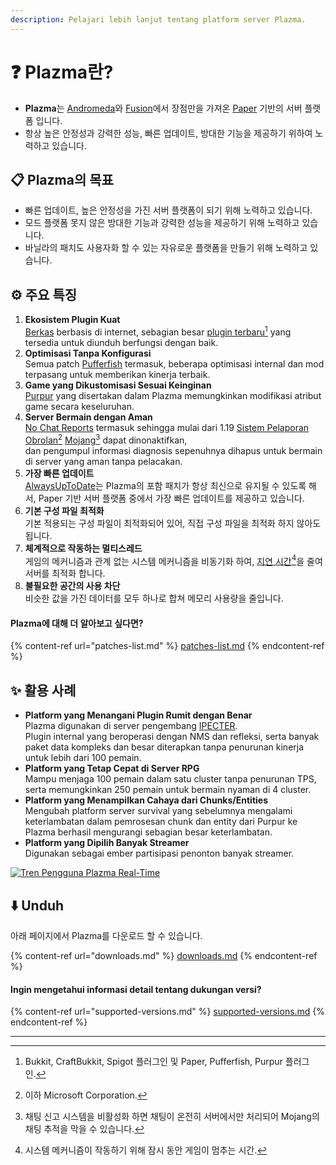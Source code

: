 ```yaml
---
description: Pelajari lebih lanjut tentang platform server Plazma.
---
```


# ❓ Plazma란?

- **Plazma**는 [Andromeda](https://github.com/EarendelArchived/Andromeda)와 [Fusion](https://github.com/RuinedTechnologyUnify/Fusion)에서 장점만을 가져온 [Paper](https://github.com/PaperMC/Paper) 기반의 서버 플랫폼 입니다.
- 항상 높은 안정성과 강력한 성능, 빠른 업데이트, 방대한 기능을 제공하기 위하여 노력하고 있습니다.

## 📋 Plazma의 목표 <a href="#id-1" id="id-1"></a>

- 빠른 업데이트, 높은 안정성을 가진 서버 플랫폼이 되기 위해 노력하고 있습니다.
- 모드 플랫폼 못지 않은 방대한 기능과 강력한 성능을 제공하기 위해 노력하고 있습니다.
- 바닐라의 패치도 사용자화 할 수 있는 자유로운 플랫폼을 만들기 위해 노력하고 있습니다.

## ⚙️ 주요 특징 <a href="#id-2" id="id-2"></a>

1. **Ekosistem Plugin Kuat**\
   [Berkas](https://github.com/PaperMC/Paper) berbasis
   di internet, sebagian besar [plugin terbaru](#user-content-fn-1)[^1] yang tersedia untuk diunduh berfungsi dengan baik.
2. **Optimisasi Tanpa Konfigurasi**\
   Semua patch [Pufferfish](https://github.com/pufferfish-gg/Pufferfish) termasuk,
   beberapa optimisasi internal dan mod terpasang untuk memberikan kinerja terbaik.
3. **Game yang Dikustomisasi Sesuai Keinginan**\
   [Purpur](https://github.com/PurpurMC/Purpur) yang disertakan dalam Plazma
   memungkinkan modifikasi atribut game secara keseluruhan.
4. **Server Bermain dengan Aman**\
   [No Chat Reports](https://github.com/Aizistral-Studios/No-Chat-Reports) termasuk sehingga mulai dari 1.19
   [Sistem Pelaporan Obrolan](#user-content-fn-2)[^2] [Mojang](#user-content-fn-3)[^3] dapat dinonaktifkan,\
   dan pengumpul informasi diagnosis sepenuhnya dihapus untuk bermain di server yang aman tanpa pelacakan.
5. **가장 빠른 업데이트**\
   [AlwaysUpToDate](https://github.com/PlazmaMC/AlwaysUpToDate)는 Plazma의 포함 패치가 항상 최신으로 유지될 수 있도록 해서, Paper 기반 서버 플랫폼 중에서 가장 빠른 업데이트를 제공하고 있습니다.
6. **기본 구성 파일 최적화**\
   기본 적용되는 구성 파일이 최적화되어 있어, 직접 구성 파일을 최적화 하지 않아도 됩니다.
7. **체계적으로 작동하는 멀티스레드**\
   게임의 메커니즘과 관계 없는 시스템 메커니즘을 비동기화 하여, [지연 시간](#user-content-fn-4)[^4]을 줄여 서버를 최적화 합니다.
8. **불필요한 공간의 사용 차단**\
   비슷한 값을 가진 데이터를 모두 하나로 합쳐 메모리 사용량을 줄입니다.

#### Plazma에 대해 더 알아보고 싶다면? <a href="#etc-1" id="etc-1"></a>

{% content-ref url="patches-list.md" %}
[patches-list.md](patches-list.md)
{% endcontent-ref %}

## ✨ 활용 사례 <a href="#id-3" id="id-3"></a>

- **Platform yang Menangani Plugin Rumit dengan Benar**\
  Plazma digunakan di server pengembang [IPECTER](https://github.com/IPECTER).\
  Plugin internal yang beroperasi dengan NMS dan refleksi, serta banyak paket data kompleks dan besar
  diterapkan tanpa penurunan kinerja untuk lebih dari 100 pemain.
- **Platform yang Tetap Cepat di Server RPG**\
  Mampu menjaga 100 pemain dalam satu cluster tanpa penurunan TPS, serta
  memungkinkan 250 pemain untuk bermain nyaman di 4 cluster.
- **Platform yang Menampilkan Cahaya dari Chunks/Entities**\
  Mengubah platform server survival yang sebelumnya mengalami keterlambatan dalam pemrosesan chunk dan entity
  dari Purpur ke Plazma berhasil mengurangi sebagian besar keterlambatan.
- **Platform yang Dipilih Banyak Streamer**\
  Digunakan sebagai ember partisipasi penonton banyak streamer.

<a href="https://bstats.org/plugin/server-implementation/Plazma/18047">
   <img src="https://badge.plazmamc.org/internal/bstats" alt="Tren Pengguna Plazma Real-Time">
</a>

## ⬇️ Unduh

아래 페이지에서 Plazma를 다운로드 할 수 있습니다.

{% content-ref url="downloads.md" %}
[downloads.md](downloads.md)
{% endcontent-ref %}

#### Ingin mengetahui informasi detail tentang dukungan versi?

{% content-ref url="supported-versions.md" %}
[supported-versions.md](supported-versions.md)
{% endcontent-ref %}

***

[^1]: Bukkit, CraftBukkit, Spigot 플러그인 및 Paper, Pufferfish, Purpur 플러그인.

[^2]: 이하 Microsoft Corporation.

[^3]: 채팅 신고 시스템을 비활성화 하면 채팅이 온전히 서버에서만 처리되어 Mojang의 채팅 추적을 막을 수 있습니다.

[^4]: 시스템 메커니즘이 작동하기 위해 잠시 동안 게임이 멈추는 시간.
